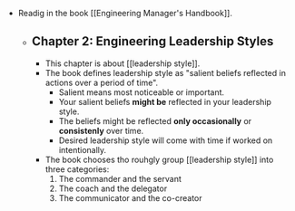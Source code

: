 - Readig in the book [[Engineering Manager's Handbook]].
  - ## Chapter 2: Engineering Leadership Styles
    - This chapter is about [[leadership style]].
    - The book defines leadership style as "salient beliefs reflected in actions over a period of time".
      - Salient means most noticeable or important.
      - Your salient beliefs **might be** reflected in your leadership style.
      - The beliefs might be reflected **only occasionally** or **consistenly** over time.
      - Desired leadership style will come with time if worked on intentionally.
    - The book chooses tho rouhgly group [[leadership style]] into three categories:
      1. The commander and the servant
      2. The coach and the delegator
      3. The communicator and the co-creator 
